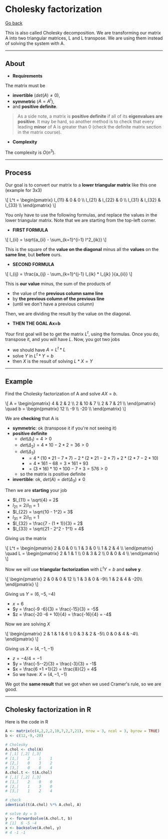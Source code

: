 # Cholesky factorization

[Go back](../index.md)

This is also called Cholesky decomposition. We are transforming our matrix A into two triangular matrices, L and L transpose. We are using them instead of solving the system with A.

<hr class="sl">

## About

* **Requirements**

The matrix must be 

* **invertible** ($det(A) \neq 0$),
* **symmetric** ($A = A^t$),
* and **positive definite**.

> As a side note, a matrix is **positive definite** if all of its **eigenvalues are positive**. It may be hard, so another method is to check that every leading **minor** of A is greater than 0 (check the definite matrix section in the matrix course).

* **Complexity**

The complexity is $O(n^3)$.

<hr class="sr">

## Process

Our goal is to convert our matrix to a **lower triangular matrix** like this one (example for 3x3)

<p>
\[
L^t = \begin{pmatrix}
l_{11} & 0 & 0 \\
l_{21} & l_{22} & 0 \\
l_{31} & l_{32} & l_{33} \\
\end{pmatrix}
\]
</p>

You only have to use the following formulas, and replace the values in the lower triangular matrix. Note that we are starting from the top-left corner.

* **FIRST FORMULA**

<p>
\[
l_{ii} = \sqrt{a_{ii} - \sum_{k=1}^{i-1} l^2_{ik}}
\]
</p>

This is the square of the **value on the diagonal** minus all the **values** on the **same line**, but **before** ours.

* **SECOND FORMULA**

<p>
\[
l_{ij} = \frac{a_{ij} - \sum_{k=1}^{j-1} l_{ik} * l_{jk} }{a_{ii}}
\]
</p>

This is **our value** minus, the sum of the products of

* the value of the **previous column same line**
* by **the previous column of the previous line**
* (until we don't have a previous column)

Then, we are dividing the result by the value on the diagonal.

* **THEN THE GOAL Ax=b**

Your first goal will be to get the matrix $L^t$, using the formulas. Once you do, transpose it, and you will have $L$. Now, you got two jobs

* we should have $A = L^t * L$
* solve $Y$ in $L^t * Y = b$
* then $X$ is the result of solving $L * X = Y$

<hr class="sl">

## Example

Find the Cholesky factorization of A and solve $AX = b$.

<p>
\[
A = \begin{pmatrix}
4 & 2 & 2 \\
2 & 10 & 7 \\
2 & 7 & 21 \\
\end{pmatrix}
\quad
b = \begin{pmatrix}
12 \\
-9 \\
-20 \\
\end{pmatrix}
\]
</p>

We are **checking** that A is

* **symmetric**: ok (transpose it if you're not seeing it)
* **positive definite**
  * $det(\Delta_1) = 4 \gt 0$
  * $det(\Delta_2) = 4 * 10 - 2 * 2 = 36 \gt 0$
  * $det(\Delta_3)$
    * $= 4 * (10 * 21 - 7 * 7) - 2 * (2* 21 -2 * 7) + 2 * ( 2 * 7 - 2 * 10)$
    * $= 4 * 161 - 68 = 3 * 161 + 93$
    * $= (3*16)*10 + 100 - 7 + 3 = 576 \gt 0$
  * so the matrix is positive definite
* **invertible**:  ok, $det(A) = det(\Delta_3) \neq 0$

Then we are **starting** your job

* $l_{11} = \sqrt{4} = 2$
* $l_{21} = 2 / l_{11} = 1$
* $l_{22} = \sqrt{10 - 1^2} = 3$
* $l_{31} = 2 / l_{11} = 1$
* $l_{32} = \frac{7 - (1 * 1)}{3} = 2$
* $l_{33} = \sqrt{21 - 2^2 - 1^1} = 4$

Giving us the matrix

<p>
\[
L^t = \begin{pmatrix}
2 & 0 & 0 \\
1 & 3 & 0 \\
1 & 2 & 4 \\
\end{pmatrix}
\quad
L = \begin{pmatrix}
2 & 1 & 1 \\
0 & 3 & 2 \\
0 & 0 & 4 \\
\end{pmatrix}
\]
</p>

Now we will use **triangular factorization** with $L^t Y = b$ and **solve y**.

<p>
\[
\begin{pmatrix}
2 & 0 & 0 & 12 \\
1 & 3 & 0 & -9\\
1 & 2 & 4 & -20\\
\end{pmatrix}
\]
</p>

Giving us $Y = (6, -5, -4)$

* $x = 6$
* $y = \frac{-9 -6}{3} = \frac{-15}{3} = -5$
* $z = \frac{-20 -6 + 10}{4} = \frac{-16}{4} = -4$

Now we are solving $X$

<p>
\[
\begin{pmatrix}
2 & 1 & 1 & 6 \\
0 & 3 & 2 & -5\\
0 & 0 & 4 & -4\\
\end{pmatrix}
\]
</p>

Giving us $X = (4,-1,-1)$

* $z = -4/4 = -1$
* $y = \frac{-5--2}{3} = \frac{-3}{3} = -1$
* $x = \frac{6 +1 +1}{2} = \frac{8}{2} = 4$
* So we have: $X = (4,-1,-1)$

We got the **same result** that we got when we used Cramer's rule, so we are good.

<hr class="sl">

## Cholesky factorization in R

Here is the code in R

```r
A <- matrix(c(4,2,2,2,10,7,2,7,21), nrow = 3, ncol = 3, byrow = TRUE)
b <- c(12,-9,-20)

# Cholesky
A.chol <- chol(A)
# [,1] [,2] [,3]
# [1,]    2    1    1
# [2,]    0    3    2
# [3,]    0    0    4
A.chol.t <- t(A.chol)
# [,1] [,2] [,3]
# [1,]    2    0    0
# [2,]    1    3    0
# [3,]    1    2    4

# check
identical(t(A.chol) %*% A.chol, A)

# solve Ay = b
y <- forwardsolve(A.chol.t, b)
# [1]  6 -5 -4
x <- backsolve(A.chol, y)
# 4 -1 -1
```